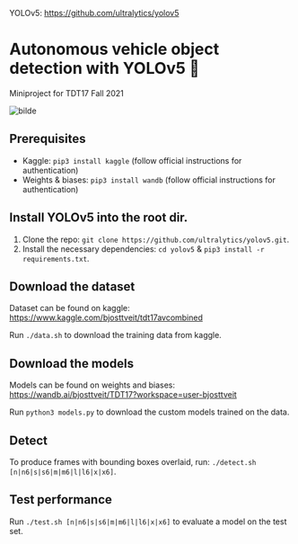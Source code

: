 YOLOv5: <https://github.com/ultralytics/yolov5>
# Autonomous vehicle object detection with YOLOv5 🚀
Miniproject for TDT17 Fall 2021

![bilde](https://user-images.githubusercontent.com/47412359/144878072-fba34594-e92b-4a54-b33e-73a00812431c.png)

## Prerequisites
- Kaggle: `pip3 install kaggle` (follow official instructions for authentication)
- Weights & biases: `pip3 install wandb` (follow official instructions for authentication)

## Install YOLOv5 into the root dir.
1. Clone the repo: `git clone https://github.com/ultralytics/yolov5.git`.
2. Install the necessary dependencies: `cd yolov5` & `pip3 install -r requirements.txt`.

## Download the dataset
Dataset can be found on kaggle: <https://www.kaggle.com/bjosttveit/tdt17avcombined>

Run `./data.sh` to download the training data from kaggle.

## Download the models
Models can be found on weights and biases: <https://wandb.ai/bjosttveit/TDT17?workspace=user-bjosttveit>

Run `python3 models.py` to download the custom models trained on the data.

## Detect
To produce frames with bounding boxes overlaid, run: `./detect.sh [n|n6|s|s6|m|m6|l|l6|x|x6]`.

## Test performance
Run `./test.sh [n|n6|s|s6|m|m6|l|l6|x|x6]` to evaluate a model on the test set.
